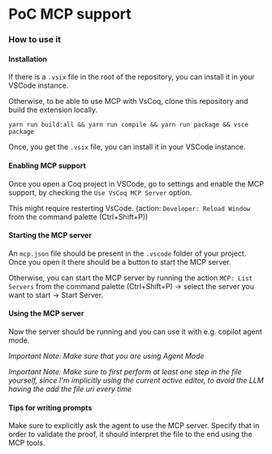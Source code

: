 # PoC MCP support

### How to use it

#### Installation

If there is a `.vsix` file in the root of the repository, you can install it in your VSCode instance.

Otherwise, to be able to use MCP with VsCoq, clone this repository and build the extension locally.

```
yarn run build:all && yarn run compile && yarn run package && vsce package
```

Once, you get the `.vsix` file, you can install it in your VSCode instance.

#### Enabling MCP support

Once you open a Coq project in VSCode, go to settings and enable the MCP support, by checking the `Use VsCoq MCP Server` option.

This might require resterting VsCode. (action: `Developer: Reload Window` from the command palette (Ctrl+Shift+P))

#### Starting the MCP server

An `mcp.json` file should be present in the `.vscode` folder of your project. Once you open it there should be a button to start the MCP server.

Otherwise, you can start the MCP server by running the action `MCP: List Servers` from the command palette (Ctrl+Shift+P) -> select the server you want to start -> Start Server.

#### Using the MCP server

Now the server should be running and you can use it with e.g. copilot agent mode.

*Important Note: Make sure that you are using Agent Mode*

*Important Note: Make sure to first perform at least one step in the file yourself, since I'm implicitly using the current active editor, to avoid the LLM having the add the file uri every time*

#### Tips for writing prompts

Make sure to explicitly ask the agent to use the MCP server. Specify that in order to validate the proof, it should interpret the file to the end using the MCP tools.
